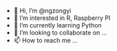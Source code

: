 - 👋 Hi, I’m @ngzongyi
- 👀 I’m interested in R, Raspberry PI
- 🌱 I’m currently learning Python
- 💞️ I’m looking to collaborate on ...
- 📫 How to reach me ...

<!---
ngzongyi/ngzongyi is a ✨ special ✨ repository because its `README.md` (this file) appears on your GitHub profile.
You can click the Preview link to take a look at your changes.
--->
